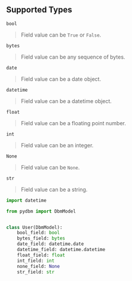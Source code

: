 ## Supported Types

`bool`
> Field value can be `True` or `False`.

`bytes`
> Field value can be any sequence of bytes.

`date`
> Field value can be a date object.

`datetime`
> Field value can be a datetime object.

`float`
> Field value can be a floating point number.

`int`
> Field value can be an integer.

`None`
> Field value can be `None`.

`str`
> Field value can be a string.

```python
import datetime

from pydbm import DbmModel


class User(DbmModel):
    bool_field: bool
    bytes_field: bytes
    date_field: datetime.date
    datetime_field: datetime.datetime
    float_field: float
    int_field: int
    none_field: None
    str_field: str
```

